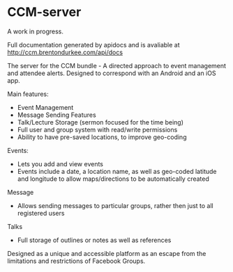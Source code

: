 # CCM-server

A work in progress.

Full documentation generated by apidocs and is avaliable at http://ccm.brentondurkee.com/api/docs

The server for the CCM bundle - A directed approach to event management and attendee alerts. 
Designed to correspond with an Android and an iOS app.

Main features:
* Event Management
* Message Sending Features
* Talk/Lecture Storage (sermon focused for the time being)
* Full user and group system with read/write permissions
* Ability to have pre-saved locations, to improve geo-coding 

Events:
* Lets you add and view events
* Events include a date, a location name, as well as geo-coded latitude and longitude to allow maps/directions to be automatically created

Message
* Allows sending messages to particular groups, rather then just to all registered users

Talks
* Full storage of outlines or notes as well as references


Designed as a unique and accessible platform as an escape from the limitations and restrictions of Facebook Groups.
